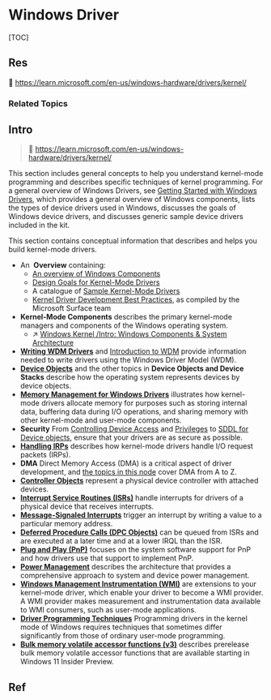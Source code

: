 # Windows Driver

[TOC]



## Res 
📂 https://learn.microsoft.com/en-us/windows-hardware/drivers/kernel/


### Related Topics



## Intro
> 🔗 https://learn.microsoft.com/en-us/windows-hardware/drivers/kernel/

This section includes general concepts to help you understand kernel-mode programming and describes specific techniques of kernel programming. For a general overview of Windows Drivers, see [Getting Started with Windows Drivers](https://learn.microsoft.com/en-us/windows-hardware/drivers/develop/getting-started-with-windows-drivers), which provides a general overview of Windows components, lists the types of device drivers used in Windows, discusses the goals of Windows device drivers, and discusses generic sample device drivers included in the kit.

This section contains conceptual information that describes and helps you build kernel-mode drivers.

- An  **Overview** containing:
    - [An overview of Windows Components](https://learn.microsoft.com/en-us/windows-hardware/drivers/kernel/overview-of-windows-components)
    - [Design Goals for Kernel-Mode Drivers](https://learn.microsoft.com/en-us/windows-hardware/drivers/kernel/design-goals-for-kernel-mode-drivers)
    - A catalogue of [Sample Kernel-Mode Drivers](https://learn.microsoft.com/en-us/windows-hardware/drivers/kernel/sample-kernel-mode-drivers)
    - [Kernel Driver Development Best Practices](https://learn.microsoft.com/en-us/windows-hardware/drivers/kernel/surface-team-driver-development-best-practices), as compiled by the Microsoft Surface team
- **Kernel-Mode Components** describes the primary kernel-mode managers and components of the Windows operating system.
	- ↗ [Windows Kernel /Intro: Windows Components & System Architecture](../../Windows%20Kernel.md#Intro:%20Windows%20Components%20&%20System%20Architecture)
- [**Writing WDM Drivers**](https://learn.microsoft.com/en-us/windows-hardware/drivers/kernel/writing-wdm-drivers) and [Introduction to WDM](https://learn.microsoft.com/en-us/windows-hardware/drivers/kernel/introduction-to-wdm) provide information needed to write drivers using the Windows Driver Model (WDM).
- [**Device Objects**](https://learn.microsoft.com/en-us/windows-hardware/drivers/kernel/introduction-to-device-objects) and the other topics in **Device Objects and Device Stacks** describe how the operating system represents devices by device objects.
- [**Memory Management for Windows Drivers**](https://learn.microsoft.com/en-us/windows-hardware/drivers/kernel/managing-memory-for-drivers) illustrates how kernel-mode drivers allocate memory for purposes such as storing internal data, buffering data during I/O operations, and sharing memory with other kernel-mode and user-mode components.
- **Security** From [Controlling Device Access](https://learn.microsoft.com/en-us/windows-hardware/drivers/kernel/controlling-device-access) and [Privileges](https://learn.microsoft.com/en-us/windows-hardware/drivers/kernel/privileges) to [SDDL for Device objects](https://learn.microsoft.com/en-us/windows-hardware/drivers/kernel/sddl-for-device-objects), ensure that your drivers are as secure as possible.
- [**Handling IRPs**](https://learn.microsoft.com/en-us/windows-hardware/drivers/kernel/handling-irps) describes how kernel-mode drivers handle I/O request packets (IRPs).
- **DMA** Direct Memory Access (DMA) is a critical aspect of driver development, and [the topics in this node](https://learn.microsoft.com/en-us/windows-hardware/drivers/kernel/introduction-to-adapter-objects) cover DMA from A to Z.
- [**Controller Objects**](https://learn.microsoft.com/en-us/windows-hardware/drivers/kernel/introduction-to-controller-objects) represent a physical device controller with attached devices.
- [**Interrupt Service Routines (ISRs)**](https://learn.microsoft.com/en-us/windows-hardware/drivers/kernel/introduction-to-interrupt-service-routines) handle interrupts for drivers of a physical device that receives interrupts.
- [**Message-Signaled Interrupts**](https://learn.microsoft.com/en-us/windows-hardware/drivers/kernel/introduction-to-message-signaled-interrupts) trigger an interrupt by writing a value to a particular memory address.
- [**Deferred Procedure Calls (DPC Objects)**](https://learn.microsoft.com/en-us/windows-hardware/drivers/kernel/introduction-to-dpc-objects) can be queued from ISRs and are executed at a later time and at a lower IRQL than the ISR.
- [**Plug and Play (PnP)**](https://learn.microsoft.com/en-us/windows-hardware/drivers/kernel/introduction-to-plug-and-play) focuses on the system software support for PnP and how drivers use that support to implement PnP.
- [**Power Management**](https://learn.microsoft.com/en-us/windows-hardware/drivers/kernel/introduction-to-power-management) describes the architecture that provides a comprehensive approach to system and device power management.
- [**Windows Management Instrumentation (WMI)**](https://learn.microsoft.com/en-us/windows-hardware/drivers/kernel/implementing-wmi) are extensions to your kernel-mode driver, which enable your driver to become a WMI provider. A WMI provider makes measurement and instrumentation data available to WMI consumers, such as user-mode applications.
- [**Driver Programming Techniques**](https://learn.microsoft.com/en-us/windows-hardware/drivers/kernel/using-nt-and-zw-versions-of-the-native-system-services-routines) Programming drivers in the kernel mode of Windows requires techniques that sometimes differ significantly from those of ordinary user-mode programming.
- [**Bulk memory volatile accessor functions (v3)**](https://learn.microsoft.com/en-us/windows-hardware/drivers/kernel/bulk-memory-volatile-accessor-functions-v3) describes prerelease bulk memory volatile accessor functions that are available starting in Windows 11 Insider Preview.



## Ref
